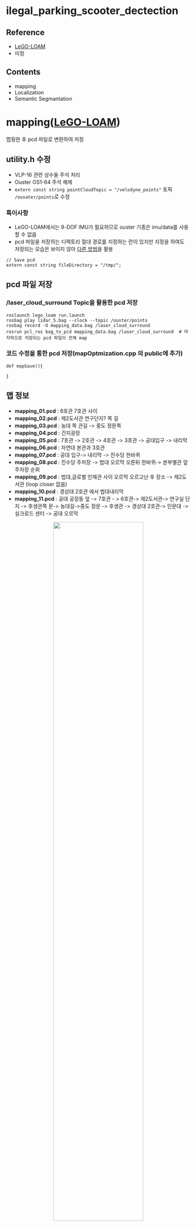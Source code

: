 # ilegal_parking_scooter_dectection
## Reference
- [LeGO-LOAM](https://github.com/RobustFieldAutonomyLab/LeGO-LOAM)
- 미정
## Contents
- mapping
- Localization
- Semantic Segmantation

# mapping([LeGO-LOAM](https://github.com/RobustFieldAutonomyLab/LeGO-LOAM))
맵핑한 후 pcd 파일로 변환하여 저장

## utility.h 수정
- VLP-16 관련 상수들 주석 처리
- Ouster OS1-64 주석 해제
- ```extern const string pointCloudTopic = "/velodyne_points"``` 토픽 ```/ousater/points```로 수정
### 특이사항
- LeGO-LOAM에서는 9-DOF IMU가 필요하므로 ouster 기종은 imu/data를 사용할 수 없음
- pcd 파일을 저장하는 디렉토리 절대 경로를 지정하는 란이 있지만 지정을 하여도 저장되는 모습은 보이지 않아 [다른 방법](##-pcd-파일-저장)을 활용
```
// Save pcd
extern const string fileDirectory = "/tmp/";
```

## pcd 파일 저장
### /laser_cloud_surround Topic을 활용한 pcd 저장
```
roslaunch lego_loam run.launch
rosbag play lidar_5.bag --clock --topic /ouster/points
rosbag record -O mapping_data.bag /laser_cloud_surround
rosrun pcl_ros bag_to_pcd mapping_data.bag /laser_cloud_surround  # 마지막으로 저장되는 pcd 파일이 전체 map
```
### 코드 수정을 통한 pcd 저장(mapOptmization.cpp 의 public에 추가)
```
def mapSave(){

}
```
## 맵 정보
- **mapping_01.pcd** : 6호관 7호관 사이
- **mapping_02.pcd** : 제2도서관 연구단지? 쪽 길
- **mapping_03.pcd** : 농대 쪽 큰길 -> 중도 정문쪽
- **mapping_04.pcd** : 건지광장
- **mapping_05.pcd** : 7호관 -> 2호관 -> 4호관 -> 3호관 -> 공대입구 -> 내리막
- **mapping_06.pcd** : 자연대 본관과 3호관
- **mapping_07.pcd** : 공대 입구-> 내리막 -> 진수당 한바퀴
- **mapping_08.pcd** : 진수당 주차장 -> 법대 오르막 오른뒤 한바퀴-> 본부별관 앞 주차장 순회
- **mapping_09.pcd** : 법대,글로벌 인재관 사이 오르막 오르고난 후 장소 -> 제2도서관 (loop closer 없음)
- **mapping_10.pcd** : 경상대 2호관 에서 법대내리막
- **mapping_11.pcd** : 공대 공장동 앞 -> 7호관 - > 6호관-> 제2도서관-> 연구실 단지 -> 후생관쪽 문-> 농대길->중도 정문 -> 후생관 -> 경상대 2호관-> 인문대 -> 실크로드 센터 -> 공대 오르막

<div align="center">
  <div style="margin-bottom: 10px;">
    <img src="/img/map/mapping_01.png" width="70%">
    <p style="text-align: center;">mapping_01</p>
  </div>
  <div style="margin-bottom: 10px;">
    <img src="/img/map/mapping_02.png" width="70%">
    <p style="text-align: center;">mapping_02</p>
  </div>
  <div style="margin-bottom: 10px;">
    <img src="/img/map/mapping_03.png" width="70%">
    <p style="text-align: center;">mapping_03</p>
  </div>
  <div style="margin-bottom: 10px;">
    <img src="/img/map/mapping_04.png" width="70%">
    <p style="text-align: center;">mapping_04</p>
  </div>
  <div style="margin-bottom: 10px;">
    <img src="/img/map/mapping_05.png" width="70%">
    <p style="text-align: center;">mapping_05</p>
  </div>
  <div style="margin-bottom: 10px;">
    <img src="/img/map/mapping_06.png" width="70%">
    <p style="text-align: center;">mapping_06</p>
  </div>
  <div style="margin-bottom: 10px;">
    <img src="/img/map/mapping_07.png" width="70%">
    <p style="text-align: center;">mapping_07</p>
  </div>
  <div style="margin-bottom: 10px;">
    <img src="/img/map/mapping_08.png" width="70%">
    <p style="text-align: center;">mapping_08</p>
  </div>
  <div style="margin-bottom: 10px;">
    <img src="/img/map/mapping_09.png" width="70%">
    <p style="text-align: center;">mapping_09</p>
  </div>
  <div style="margin-bottom: 10px;">
    <img src="/img/map/mapping_10.png" width="70%">
    <p style="text-align: center;">mapping_10</p>
  </div>
  <div style="margin-bottom: 10px;">
    <img src="/img/map/mapping_11.png" width="70%">
    <p style="text-align: center;">mapping_11</p>
  </div>
</div>

